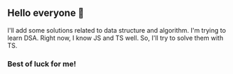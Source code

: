 ## Hello everyone 👋

I'll add some solutions related to data structure and algorithm. I'm trying to learn DSA. Right now, I know JS and TS well. So, I'll try to solve them with TS.

### Best of luck for me!
